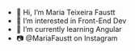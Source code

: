 - 👋 Hi, I’m Maria Teixeira Faustt      
- 👀 I’m interested in Front-End Dev            
- 🌱 I’m currently learning Angular  
- 📷 @MariaFaustt on Instagram          
   
<!---
MariaLTN/MariaLTN is a ✨ special ✨ repository because its `README.md` (this file) appears on your GitHub profile.
You can click the Preview link to take a look at your changes.
--->

